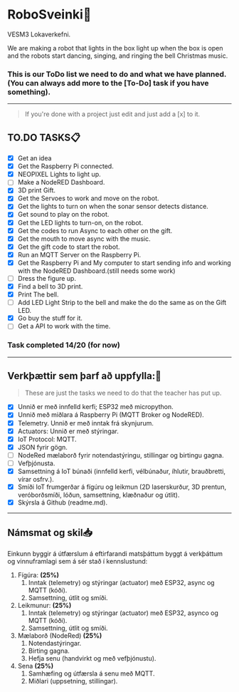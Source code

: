 # RoboSveinki🎅
VESM3 Lokaverkefni.

We are making a robot that lights in the box light up when the box is open and the robots start dancing, singing, and ringing the bell Christmas music.



### This is our ToDo list we need to do and what we have planned.   (You can always add more to the [To-Do] task if you have something).
---
 >If you're done with a project just edit and just add a [x] to it.

## TO.DO TASKS📋
- [x] Get an idea
- [x] Get the Raspberry Pi connected.
- [x] NEOPIXEL Lights to light up.
- [ ] Make a NodeRED Dashboard.
- [x] 3D print Gift.
- [x] Get the Servoes to work and move on the robot.
- [x] Get the lights to turn on when the sonar sensor detects distance.
- [x] Get sound to play on the robot.
- [x] Get the LED lights to turn-on, on the robot.
- [x] Get the codes to run Async to each other on the gift.
- [x] Get the mouth to move async with the music.
- [x] Get the gift code to start the robot.
- [x] Run an MQTT Server on the Raspberry Pi.
- [x] Get the Raspberry Pi and My computer to start sending info and working with the NodeRED Dashboard.(still needs some work)
- [ ] Dress the figure up.
- [x] Find a bell to 3D print.
- [x] Print The bell.
- [ ] Add LED Light Strip to the bell and make the do the same as on the Gift LED.
- [x] Go buy the stuff for it.
- [ ] Get a API to work with the time.
### Task completed 14/20 (for now)
---

## Verkþættir sem þarf að uppfylla:📌
> These are just the tasks we need to do that the teacher has put up.


- [x] Unnið er með innfelld kerfi; ESP32 með micropython.
- [x] Unnið með miðlara á Raspberry Pi (MQTT Broker og NodeRED).
- [x] Telemetry. Unnið er með inntak frá skynjurum.
- [x] Actuators: Unnið er með stýringar.
- [x] IoT Protocol: MQTT. 
- [x] JSON fyrir gögn.
- [ ] NodeRed mælaborð fyrir notendastýringu, stillingar og birtingu gagna. 
- [ ] Vefþjónusta.
- [x] Samsettning á IoT búnaði (innfelld kerfi, vélbúnaður, íhlutir, brauðbretti, vírar osfrv.).
- [x] Smíði IoT frumgerðar á fígúru og leikmun (2D laserskurður, 3D prentun, veróborðsmíði, lóðun, samsettning, klæðnaður og útlit).
- [x] Skýrsla á Github (readme.md).

---

## Námsmat og skil📥

Einkunn byggir á útfærslum á eftirfarandi matsþáttum byggt á verkþáttum og vinnuframlagi sem á sér stað í kennslustund:

1. Fígúra: **(25%)**
   1. Inntak (telemetry) og stýringar (actuator) með ESP32, async og MQTT (kóði). 
   1. Samsettning, útlit og smíði.
1. Leikmunur: **(25%)**
   1. Inntak (telemetry) og stýringar (actuator) með ESP32, asynco og MQTT (kóði). 
   1. Samsettning, útlit og smíði.
1. Mælaborð (NodeRed) **(25%)**
   1. Notendastýringar.
   1. Birting gagna.
   1. Hefja senu (handvirkt og með vefþjónustu).
1. Sena **(25%)**
   1. Samhæfing og útfærsla á senu með MQTT.
   1. Miðlari (uppsetning, stillingar).  
